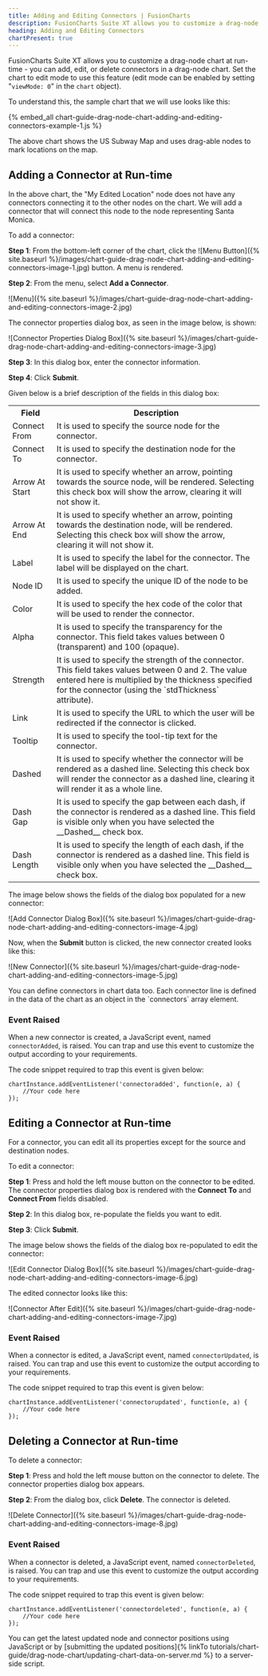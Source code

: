 ```yaml
---
title: Adding and Editing Connectors | FusionCharts
description: FusionCharts Suite XT allows you to customize a drag-node chart at run-time - you can add, edit, or delete connectors in a drag-node chart.
heading: Adding and Editing Connectors
chartPresent: true
---
```


FusionCharts Suite XT allows you to customize a drag-node chart at run-time - you can add, edit, or delete connectors in a drag-node chart. Set the chart to edit mode to use this feature (edit mode can be enabled by setting "`viewMode: 0`" in the `chart` object).

To understand this, the sample chart that we will use looks like this:

{% embed_all chart-guide-drag-node-chart-adding-and-editing-connectors-example-1.js %}

The above chart shows the US Subway Map and uses drag-able nodes to mark locations on the map.


## Adding a Connector at Run-time

In the above chart, the "My Edited Location" node does not have any connectors connecting it to the other nodes on the chart. We will add a connector that will connect this node to the node representing Santa Monica.

To add a connector:

__Step 1__: From the bottom-left corner of the chart, click the ![Menu Button]({% site.baseurl %}/images/chart-guide-drag-node-chart-adding-and-editing-connectors-image-1.jpg) button. A menu is rendered.

__Step 2__: From the menu, select __Add a Connector__.

![Menu]({% site.baseurl %}/images/chart-guide-drag-node-chart-adding-and-editing-connectors-image-2.jpg)

The connector properties dialog box, as seen in the image below,  is shown:

![Connector Properties Dialog Box]({% site.baseurl %}/images/chart-guide-drag-node-chart-adding-and-editing-connectors-image-3.jpg)

__Step 3__: In this dialog box, enter the connector information.

__Step 4__: Click __Submit__.

Given below is a brief description of the fields in this dialog box:

<table>
  <tr>
    <th>Field</th>
    <th>Description</th>
  </tr>
  <tr>
    <td>Connect From</td>
    <td>It is used to specify the source node for the connector.</td>
  </tr>
  <tr>
    <td>Connect To</td>
    <td>It is used to specify the destination node for the connector.</td>
  </tr>
  <tr>
    <td>Arrow At Start</td>
    <td>It is used to specify whether an arrow, pointing towards the source node, will be rendered. Selecting this check box will show the arrow, clearing it will not show it.</td>
  </tr>
  <tr>
    <td>Arrow At End</td>
    <td>It is used to specify whether an arrow, pointing towards the destination node, will be rendered. Selecting this check box will show the arrow, clearing it will not show it.</td>
  </tr>
  <tr>
    <td>Label</td>
    <td>It is used to specify the label for the connector. The label will be displayed on the chart.</td>
  </tr>
  <tr>
    <td>Node ID</td>
    <td>It is used to specify the unique ID of the node to be added.</td>
  </tr>
  <tr>
    <td>Color</td>
    <td>It is used to specify the hex code of the color that will be used to render the connector.</td>
  </tr>
  <tr>
    <td>Alpha</td>
    <td>It is used to specify the transparency for the connector. This field takes values between 0 (transparent) and 100 (opaque).</td>
  </tr>
  <tr>
    <td>Strength</td>
    <td>It is used to specify the strength of the connector. This field takes values between 0 and 2. The value entered here  is multiplied by the thickness specified for the connector (using the `stdThickness` attribute).</td>
  </tr>
  <tr>
    <td>Link</td>
    <td>It is used to specify the URL to which the user will be redirected if the connector is clicked.</td>
  </tr>
  <tr>
    <td>Tooltip</td>
    <td>It is used to specify the tool-tip text for the connector.</td>
  </tr>
  <tr>
    <td>Dashed</td>
    <td>It is used to specify whether the connector will be rendered as a dashed line. Selecting this check box will render the connector as a dashed line, clearing it will render it as a whole line.</td>
  </tr>
  <tr>
    <td>Dash Gap</td>
    <td>It is used to specify the gap between each dash, if the connector is rendered as a dashed line. This field is visible only when you have selected the __Dashed__ check box.
    </td>
  </tr>
  <tr>
    <td>Dash Length</td>
    <td>It is used to specify the length of each dash, if the connector is rendered as a dashed line. This field is visible only when you have selected the __Dashed__ check box.
    </td>
  </tr>
</table>


The image below shows the fields of the dialog box populated for a new connector:

![Add Connector Dialog Box]({% site.baseurl %}/images/chart-guide-drag-node-chart-adding-and-editing-connectors-image-4.jpg)

Now, when the __Submit__ button is clicked, the new connector created looks like this:

![New Connector]({% site.baseurl %}/images/chart-guide-drag-node-chart-adding-and-editing-connectors-image-5.jpg)

<p class="text-info">You can define connectors in chart data too. Each connector line is defined in the data of the chart as an object in the `connectors` array element. </p>

### Event Raised

When a new connector is created, a JavaScript event, named `connectorAdded`, is raised. You can trap and use this event to customize the output according to your requirements.

The code snippet required to trap this event is given below:

```
chartInstance.addEventListener('connectoradded', function(e, a) {
    //Your code here
});

```

## Editing a Connector at Run-time

For a connector, you can edit all its properties except for the source and destination nodes.

To edit a connector:

__Step 1__: Press and hold the left mouse button on the connector to be edited. The connector properties dialog box is rendered with the __Connect To__ and __Connect From__ fields disabled.

__Step 2__: In this dialog box, re-populate the fields you want to edit.

__Step 3__: Click __Submit__.

The image below shows the fields of the dialog box re-populated to edit the connector:

![Edit Connector Dialog Box]({% site.baseurl %}/images/chart-guide-drag-node-chart-adding-and-editing-connectors-image-6.jpg)

The edited connector looks like this:

![Connector After Edit]({% site.baseurl %}/images/chart-guide-drag-node-chart-adding-and-editing-connectors-image-7.jpg)

### Event Raised

When a connector is edited, a JavaScript event, named `connectorUpdated`, is raised. You can trap and use this event to customize the output according to your requirements.

The code snippet required to trap this event is given below:

```
chartInstance.addEventListener('connectorupdated', function(e, a) {
    //Your code here
});

```

## Deleting a Connector at Run-time

To delete a connector:

__Step 1__: Press and hold the left mouse button on the connector to delete. The connector properties dialog box appears.

__Step 2__: From the dialog box, click __Delete__. The connector is deleted.

![Delete Connector]({% site.baseurl %}/images/chart-guide-drag-node-chart-adding-and-editing-connectors-image-8.jpg)

### Event Raised

When a connector is deleted, a JavaScript event, named `connectorDeleted`, is raised. You can trap and use this event to customize the output according to your requirements.

The code snippet required to trap this event is given below:

```
chartInstance.addEventListener('connectordeleted', function(e, a) {
    //Your code here
});

```

<p class="text-info">You can get the latest updated node and connector positions using JavaScript or by [submitting the updated positions]{% linkTo tutorials/chart-guide/drag-node-chart/updating-chart-data-on-server.md %} to a server-side script.</p>